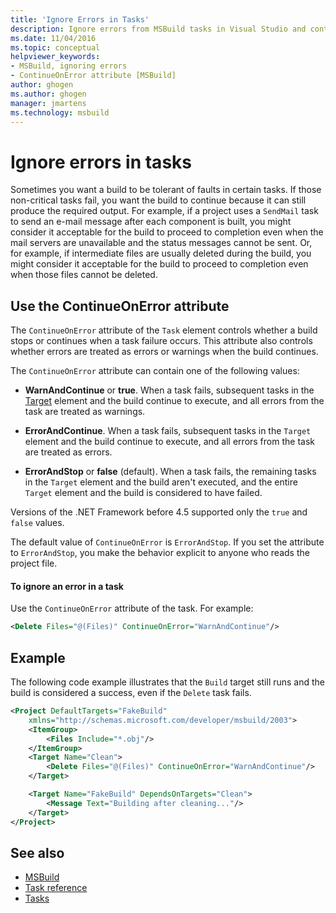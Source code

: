 ```yaml
---
title: 'Ignore Errors in Tasks'
description: Ignore errors from MSBuild tasks in Visual Studio and control whether a build stops or continues when a task failure occurs.
ms.date: 11/04/2016
ms.topic: conceptual
helpviewer_keywords:
- MSBuild, ignoring errors
- ContinueOnError attribute [MSBuild]
author: ghogen
ms.author: ghogen
manager: jmartens
ms.technology: msbuild
---
```

# Ignore errors in tasks

Sometimes you want a build to be tolerant of faults in certain tasks. If those non-critical tasks fail, you want the build to continue because it can still produce the required output. For example, if a project uses a `SendMail` task to send an e-mail message after each component is built, you might consider it acceptable for the build to proceed to completion even when the mail servers are unavailable and the status messages cannot be sent. Or, for example, if intermediate files are usually deleted during the build, you might consider it acceptable for the build to proceed to completion even when those files cannot be deleted.

## Use the ContinueOnError attribute

The `ContinueOnError` attribute of the `Task` element controls whether a build stops or continues when a task failure occurs. This attribute also controls whether errors are treated as errors or warnings when the build continues.

The `ContinueOnError` attribute can contain one of the following values:

- **WarnAndContinue** or **true**. When a task fails, subsequent tasks in the [Target](../msbuild/target-element-msbuild.md) element and the build continue to execute, and all errors from the task are treated as warnings.

- **ErrorAndContinue**. When a task fails, subsequent tasks in the `Target` element and the build continue to execute, and all errors from the task are treated as errors.

- **ErrorAndStop** or **false** (default). When a task fails, the remaining tasks in the `Target` element and the build aren't executed, and the entire `Target` element and the build is considered to have failed.

Versions of the .NET Framework before 4.5 supported only the `true` and `false` values.

The default value of `ContinueOnError` is `ErrorAndStop`. If you set the attribute to `ErrorAndStop`, you make the behavior explicit to anyone who reads the project file.

#### To ignore an error in a task

Use the `ContinueOnError` attribute of the task. For example:

```xml
<Delete Files="@(Files)" ContinueOnError="WarnAndContinue"/>
```

## Example

The following code example illustrates that the `Build` target still runs and the build is considered a success, even if the `Delete` task fails.

```xml
<Project DefaultTargets="FakeBuild"
    xmlns="http://schemas.microsoft.com/developer/msbuild/2003">
    <ItemGroup>
        <Files Include="*.obj"/>
    </ItemGroup>
    <Target Name="Clean">
        <Delete Files="@(Files)" ContinueOnError="WarnAndContinue"/>
    </Target>

    <Target Name="FakeBuild" DependsOnTargets="Clean">
        <Message Text="Building after cleaning..."/>
    </Target>
</Project>
```

## See also

- [MSBuild](../msbuild/msbuild.md)
- [Task reference](../msbuild/msbuild-task-reference.md)
- [Tasks](../msbuild/msbuild-tasks.md)
